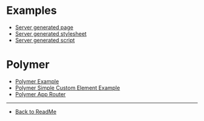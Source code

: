Examples
========

- [ Server generated page ](./server-generated-page)
- [ Server generated stylesheet ](./server-generated-stylesheet)
- [ Server generated script ](./server-generated-javascript)


# Polymer

- [ Polymer Example ](./polymer-example)
- [ Polymer Simple Custom Element Example ](./polymer-custom)
- [ Polymer App Router ](./polymer-app-router.html)

***

- [ Back to ReadMe ](/ReadMe)


